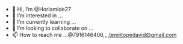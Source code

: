 - 👋 Hi, I’m @Horlamide27
- 👀 I’m interested in ...
- 🌱 I’m currently learning ...
- 💞️ I’m looking to collaborate on ...
- 📫 How to reach me ...@7916146406,,,,temiitopedavid@gmail.com

<!---
Horlamide27/Horlamide27 is a ✨ special ✨ repository because its `README.md` (this file) appears on your GitHub profile.
You can click the Preview link to take a look at your changes.
--->
